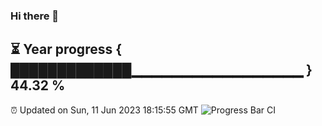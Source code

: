 ### Hi there 👋
⏳ Year progress { █████████████▁▁▁▁▁▁▁▁▁▁▁▁▁▁▁▁▁ } 44.32 %
---
⏰ Updated on Sun, 11 Jun 2023 18:15:55 GMT
![Progress Bar CI](https://github.com/liununu/liununu/workflows/Progress%20Bar%20CI/badge.svg)
